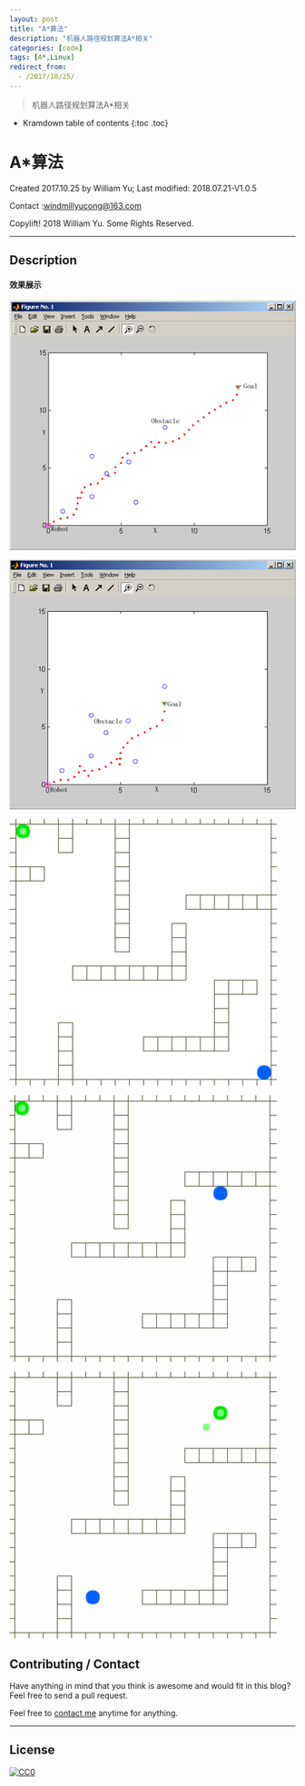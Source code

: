 ```yaml
---
layout: post
title: "A*算法"
description: "机器人路径规划算法A*相关"
categories: [code]
tags: [A*,Linux]
redirect_from:
  - /2017/10/25/
---
```


> 机器人路径规划算法A*相关

* Kramdown table of contents
{:toc .toc}
# A*算法

Created 2017.10.25 by William Yu; Last modified: 2018.07.21-V1.0.5

Contact :[windmillyucong@163.com](mailto:windmillyucong@163.com)

Copylift! 2018 William Yu. Some Rights Reserved.  

------

## Description

#### 效果展示

![1](./matlab方案/1.bmp)

![2](./matlab方案/2.bmp)

![1](./img/1.gif)

![2](./img/2.gif)

![3](./img/3.gif)

## Contributing / Contact

Have anything in mind that you think is awesome and would fit in this blog? Feel free to send a pull request.

Feel free to [contact me](mailto:windmillyucong@163.com) anytime for anything.

-----



## License

[![CC0](http://i.creativecommons.org/p/zero/1.0/88x31.png)](http://creativecommons.org/publicdomain/zero/1.0/)

